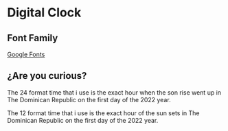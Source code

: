 # Digital Clock

## Font Family

[Google Fonts](https://fonts.google.com/share?selection.family=Roboto%20Mono:wght@100)

## ¿Are you curious?

The 24 format time that i use is the exact hour when the son rise went up in The Dominican Republic on the first day of the 2022 year.


The 12 format time that i use is the exact hour of the sun sets in The Dominican Republic on the first day of the 2022 year.